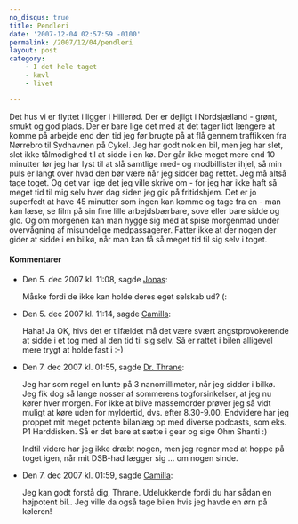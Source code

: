 ```yaml
---
no_disqus: true
title: Pendleri
date: '2007-12-04 02:57:59 -0100'
permalink: /2007/12/04/pendleri
layout: post
category:
    - I det hele taget
    - kævl
    - livet

---
```

Det hus vi er flyttet i ligger i Hillerød. Der er dejligt i Nordsjælland - grønt, smukt og god plads. Der er bare lige det med at det tager lidt længere at komme på arbejde end den tid jeg før brugte på at flå gennem traffikken fra Nørrebro til Sydhavnen på Cykel. Jeg har godt nok en bil, men jeg har slet, slet ikke tålmodighed til at sidde i en kø. Der går ikke meget mere end 10 minutter før jeg har lyst til at slå samtlige med- og modbillister ihjel, så min puls er langt over hvad den bør være når jeg sidder bag rettet. Jeg må altså tage toget. Og det var lige det jeg ville skrive om - for jeg har ikke haft så meget tid til mig selv hver dag siden jeg gik på fritidshjem. Det er jo superfedt at have 45 minutter som ingen kan komme og tage fra en - man kan læse, se film på sin fine lille arbejdsbærbare, sove eller bare sidde og glo. Og om morgenen kan man hygge sig med at spise morgenmad under overvågning af misundelige medpassagerer. Fatter ikke at der nogen der gider at sidde i en bilkø, når man kan få så meget tid til sig selv i toget.
<div class="vintage-comments">
<h4>Kommentarer </h4>
<ul class="vintage-comments-list"><li>
<p class="comment-meta">Den <time datetime="2007-12-05T11:08:50+01:00">5. dec 2007 kl.  11:08</time>, sagde <a href="http://blog.verture.net/">Jonas</a>:</p>
<p>Måske fordi de ikke kan holde deres eget selskab ud? (:</p>
</li>
<li>
<p class="comment-meta">Den <time datetime="2007-12-05T11:14:34+01:00">5. dec 2007 kl.  11:14</time>, sagde <a href="http://xoc.dk">Camilla</a>:</p>
<p>Haha! Ja OK, hivs det er tilfældet må det være svært angstprovokerende at sidde i et tog med al den tid til sig selv. Så er rattet i bilen alligevel mere trygt at holde fast i :-)</p>
</li>

<li>
<p class="comment-meta">Den <time datetime="2007-12-07T13:55:37+01:00">7. dec 2007 kl.  01:55</time>, sagde <a href="http://kristianthrane.dk">Dr. Thrane</a>:</p>
<p>Jeg har som regel en lunte på 3 nanomillimeter, når jeg sidder i bilkø. Jeg fik dog så lange nosser af sommerens togforsinkelser, at jeg nu kører hver morgen. For ikke at blive massemorder prøver jeg så vidt muligt at køre uden for myldertid, dvs. efter 8.30-9.00. Endvidere har jeg proppet mit meget potente bilanlæg op med diverse podcasts, som eks. P1 Harddisken. Så er det bare at sætte i gear og sige Ohm Shanti :)</p>
<p>Indtil videre har jeg ikke dræbt nogen, men jeg regner med at hoppe på toget igen, når mit DSB-had lægger sig ... om nogen sinde.</p>
</li>

<li>
<p class="comment-meta">Den <time datetime="2007-12-07T13:59:31+01:00">7. dec 2007 kl.  01:59</time>, sagde <a href="http://xoc.dk">Camilla</a>:</p>
<p>Jeg kan godt forstå dig, Thrane. Udelukkende fordi du har sådan en højpotent bil.. Jeg ville da også tage bilen hvis jeg havde en ørn på køleren!</p>
</li>
</ul>
</div>
